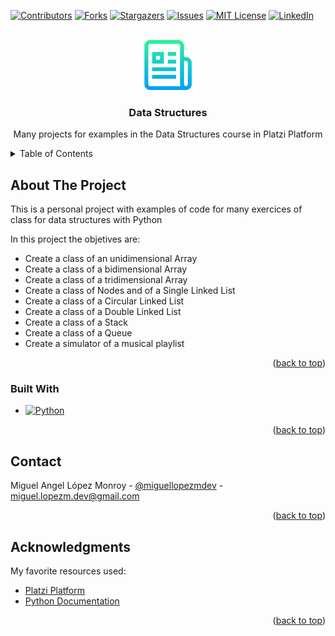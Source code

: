 <!-- Improved compatibility of back to top link: See: https://github.com/othneildrew/Best-README-Template/pull/73 -->
<a name="readme-top"></a>
<!--
*** Thanks for checking out the Best-README-Template. If you have a suggestion
*** that would make this better, please fork the repo and create a pull request
*** or simply open an issue with the tag "enhancement".
*** Don't forget to give the project a star!
*** Thanks again! Now go create something AMAZING! :D
-->



<!-- PROJECT SHIELDS -->
<!--
*** I'm using markdown "reference style" links for readability.
*** Reference links are enclosed in brackets [ ] instead of parentheses ( ).
*** See the bottom of this document for the declaration of the reference variables
*** for contributors-url, forks-url, etc. This is an optional, concise syntax you may use.
*** https://www.markdownguide.org/basic-syntax/#reference-style-links
-->
[![Contributors][contributors-shield]][contributors-url]
[![Forks][forks-shield]][forks-url]
[![Stargazers][stars-shield]][stars-url]
[![Issues][issues-shield]][issues-url]
[![MIT License][license-shield]][license-url]
[![LinkedIn][linkedin-shield]][linkedin-url]



<!-- PROJECT LOGO -->
<br />
<div align="center">
  <a href="https://github.com/mikelm2020/data-structures">
    <img src="https://github.com/mikelm2020/video-streaming/blob/961be498851fc7b1e9d940550e7eb54ea3b2130f/logo.png" alt="Logo" width="80" height="80">
  </a>

  <h3 align="center">Data Structures</h3>

  <p align="center">
    Many projects for examples in the Data Structures course in Platzi Platform
  </p>
</div>



<!-- TABLE OF CONTENTS -->
<details>
  <summary>Table of Contents</summary>
  <ol>
    <li>
      <a href="#about-the-project">About The Project</a>
      <ul>
        <li><a href="#built-with">Built With</a></li>
      </ul>
    </li>
    <li><a href="#contact">Contact</a></li>
    <li><a href="#acknowledgments">Acknowledgments</a></li>
  </ol>
</details>



<!-- ABOUT THE PROJECT -->
## About The Project

This is a personal project with examples of code for many exercices of class for data structures with Python

In this project the objetives are:
* Create a class of an unidimensional Array
* Create a class of a bidimensional Array
* Create a class of a tridimensional Array
* Create a class of Nodes and of a Single Linked List
* Create a class of a Circular Linked List
* Create a class of a Double Linked List
* Create a class of a Stack
* Create a class of a Queue
* Create a simulator of a musical playlist


<p align="right">(<a href="#readme-top">back to top</a>)</p>



### Built With



* [![Python][Python]][Python-url]



<p align="right">(<a href="#readme-top">back to top</a>)</p>

<!-- CONTACT -->
## Contact

Miguel Angel López Monroy - [@miguellopezmdev](https://twitter.com/miguellopezmdev) - miguel.lopezm.dev@gmail.com

<p align="right">(<a href="#readme-top">back to top</a>)</p>



<!-- ACKNOWLEDGMENTS -->
## Acknowledgments

My favorite resources used:

* [Platzi Platform](https://platzi.com/)
* [Python Documentation](https://docs.python.org/3.10/)



<p align="right">(<a href="#readme-top">back to top</a>)</p>



<!-- MARKDOWN LINKS & IMAGES -->
<!-- https://www.markdownguide.org/basic-syntax/#reference-style-links -->
[contributors-shield]: https://img.shields.io/github/contributors/mikelm2020/data-structures.svg?style=for-the-badge
[contributors-url]: https://github.com/mikelm2020/data-structures/graphs/contributors
[forks-shield]: https://img.shields.io/github/forks/mikelm2020/data-structures.svg?style=for-the-badge
[forks-url]: https://github.com/mikelm2020/data-structures/network/members
[stars-shield]: https://img.shields.io/github/stars/mikelm2020/data-structures.svg?style=for-the-badge
[stars-url]: https://github.com/mikelm2020/data-structures/stargazers
[issues-shield]: https://img.shields.io/github/issues/mikelm2020/data-structures.svg?style=for-the-badge
[issues-url]: https://github.com/mikelm2020/data-structures/issues
[license-shield]: https://img.shields.io/github/license/mikelm2020/data-structures.svg?style=for-the-badge
[license-url]: https://github.com/mikelm2020/data-structures/blob/master/LICENSE.txt
[linkedin-shield]: https://img.shields.io/badge/-LinkedIn-black.svg?style=for-the-badge&logo=linkedin&colorB=555
[linkedin-url]: https://linkedin.com/in/miguellopezmdev
<!--[product-screenshot]: https://github.com/mikelm2020/video-streaming/blob/82a8c694a418723faacf992c5dd76b6e328120f8/api_playlists.png -->
[Python]: https://img.shields.io/badge/python-3670A0?style=for-the-badge&logo=python&logoColor=ffdd54
[Python-url]: https://www.python.org/
<!--[Google-Chrome]: https://img.shields.io/badge/Google%20Chrome-4285F4?style=for-the-badge&logo=GoogleChrome&logoColor=white
[Google-Chrome-url]: https://www.google.com
[Selenium]: https://img.shields.io/badge/-selenium-%43B02A?style=for-the-badge&logo=selenium&logoColor=white
[Selenium-url]: https://www.selenium.dev/
[Django]: https://img.shields.io/badge/django-%23092E20.svg?style=for-the-badge&logo=django&logoColor=white
[Django-url]: https://docs.djangoproject.com/es/4.0/topics/
[DjangoREST]: https://img.shields.io/badge/DJANGO-REST-ff1709?style=for-the-badge&logo=django&logoColor=white&color=ff1709&labelColor=gray
[DjangoREST-url]: https://www.django-rest-framework.org/
[Swagger]: https://img.shields.io/badge/-Swagger-%23Clojure?style=for-the-badge&logo=swagger&logoColor=white
[Swagger-url]: https://swagger.io/
[JWT]: https://img.shields.io/badge/JWT-black?style=for-the-badge&logo=JSON%20web%20tokens
[JWT-url]: https://jwt.io/
[Postgres]: https://img.shields.io/badge/postgres-%23316192.svg?style=for-the-badge&logo=postgresql&logoColor=white
[Postgres-url]: https://www.postgresql.org/ -->
